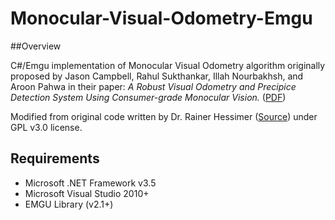 # Monocular-Visual-Odometry-Emgu

##Overview

C#/Emgu implementation of Monocular Visual Odometry algorithm originally proposed by Jason Campbell, Rahul Sukthankar, Illah Nourbakhsh, and Aroon Pahwa in their paper: *A Robust Visual Odometry and Precipice Detection System Using Consumer-grade Monocular Vision.* (<a href="http://www.cs.cmu.edu/~personalrover/PER/ResearchersPapers/CampbellSukthankarNourbakhshPahwa_VisualOdometryCR.pdf">PDF</a>)

Modified from original code written by Dr. Rainer Hessimer (<a href="http://www.hessmer.org/blog/2010/08/17/monocular-visual-odometry/">Source</a>) under GPL v3.0 license. 

## Requirements

* Microsoft .NET Framework v3.5
* Microsoft Visual Studio 2010+
* EMGU Library (v2.1+)
